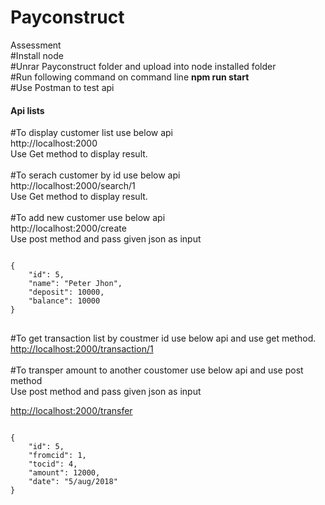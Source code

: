 <h1>Payconstruct</h1>

Assessment
<br/>
#Install node 
<br/>
#Unrar Payconstruct folder and upload into node installed folder
<br/>
#Run following command on command line <b>npm run start</b>
<br/>
#Use Postman to test api
<br>
<h4>Api lists</h4>

#To display customer list use below api
<br/>
http://localhost:2000 
<br/>Use Get method to display result.
<br/>
<br/>
#To serach customer by id use below api
<br>
http://localhost:2000/search/1
<br/>Use Get method to display result.
<br/>
<br/>
#To add new customer use below api
<br/>
http://localhost:2000/create
<br/>
Use post method and pass given json as input
<div>
<pre>
<code>
{
    "id": 5,
    "name": "Peter Jhon",
    "deposit": 10000,
    "balance": 10000
}
</code>
</pre>
 <div>
#To get transaction list by coustmer id use below api and use get method.
<br/>
<a href="http://localhost:2000/transaction/1" rel="nofollow">http://localhost:2000/transaction/1</a>        
</br>
<br/>
#To transper amount to another coustomer use below api and use post method
<br/>
Use post method and pass given json as input
<br/>

<a href="http://localhost:2000/transfer" rel="nofollow">http://localhost:2000/transfer</a>  
<pre>
<code>
{
    "id": 5,
    "fromcid": 1,
    "tocid": 4,
    "amount": 12000,
    "date": "5/aug/2018"
}
</code>
</pre>
